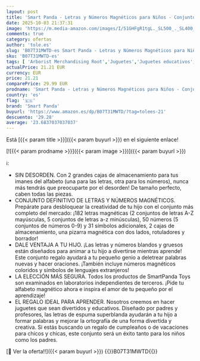 ```yaml
---
layout: post
title: 'Smart Panda - Letras y Números Magnéticos para Niños - Conjunto Completo: 182 Letras y 81 Números y Símbolos - Imanes Gruesos de Espuma para la Nevera - Incluye 2 Cajas  Pizarra Magnética  Rotuladores y Borrador'
date: 2025-10-03 21:37:31
image: 'https://m.media-amazon.com/images/I/51GHFgR1tgL._SL500_._SL400_.jpg'
comments: true
category: ofertas
author: 'tole.es'
slug: 'B07T31MWTD-es Smart Panda - Letras y Números Magnéticos para Niños -...'
sku: 'B07T31MWTD-es'
tags: [ 'Arborist Merchandising Root','Juguetes','Juguetes educativos','Juguetes y juegos','Juguetes y juegos de aprendizaje y educación','Letras y números magnéticos para niños','Self Service','Special Features Stores','Tarjetas didácticas','b6d17eda-2c26-45ed-a098-453a9f96e839_0','b6d17eda-2c26-45ed-a098-453a9f96e839_6801','rotuladores','smart panda','🇪🇸', ]
actualPrice: 21.21 EUR
currency: EUR
price: 21.21
comparePrice: 29.99 EUR
prodname: 'Smart Panda - Letras y Números Magnéticos para Niños - Conjunto Completo: 182 Letras y 81 Números y Símbolos - Imanes Gruesos de Espuma para la Nevera - Incluye 2 Cajas  Pizarra Magnética  Rotuladores y Borrador'
country: 'es'
flag: '🇪🇸'
brand: 'Smart Panda'
buyurl: 'https://www.amazon.es/dp/B07T31MWTD/?tag=tolees-21'
descuento: '29.28'
average: '23.6837037037037'
---
```


Está [{{< param title >}}]({{< param buyurl >}}) en el siguiente enlace!

[![{{< param prodname >}}]({{< param image >}})]({{< param buyurl >}})

ℹ️:

- SIN DESORDEN. Con 2 grandes cajas de almacenamiento para tus imanes del alfabeto (una para las letras, otra para los números), nunca más tendrás que preocuparte por el desorden! De tamaño perfecto, caben todas las piezas.
- CONJUNTO DEFINITIVO DE LETRAS Y NÚMEROS MAGNÉTICOS. Prepárate para desbloquear la creatividad de tu hijo con el conjunto más completo del mercado: ¡182 letras magnéticas (2 conjuntos de letras A-Z mayúsculas, 5 conjuntos de letras a-z minúsculas), 50 números (5 conjuntos de números 0-9) y 31 símbolos adicionales, 2 cajas de almacenamiento, una pizarra magnética con dos lados, rotuladores y borrador!
- DALE VENTAJA A TU HIJO. ¡Las letras y números blandos y gruesos están diseñados para animar a tu hijo a divertirse mientras aprende! Este conjunto regalo ayudará a tu pequeño genio a deletrear palabras nuevas y hacer oraciones. ¡También incluye números magnéticos coloridos y símbolos de lenguajes extranjeros!
- LA ELECCIÓN MÁS SEGURA. Todos los productos de SmartPanda Toys son examinados en laboratorios independientes de terceros. ¡Pide tu alfabeto magnético ahora e inspira el amor de tu pequeño por el aprendizaje!
- EL REGALO IDEAL PARA APRENDER. Nosotros creemos en hacer juguetes que sean divertidos y educativos. Diseñado por padres y profesores, las letras de espuma superblanda ayudarán a tu hijo a formar palabras y mejorar la ortografía de una forma divertida y creativa. Si estás buscando un regalo de cumpleaños o de vacaciones para chicos y chicas, este conjunto será un éxito tanto para los niños como los padres.

[🛒 Ver la oferta!!]({{< param buyurl >}})
{{<world>}}B07T31MWTD{{</world>}}
